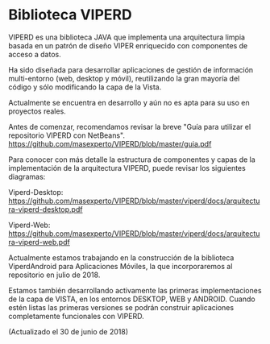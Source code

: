 # Biblioteca VIPERD

VIPERD es una biblioteca JAVA que implementa una arquitectura limpia basada en un patrón de diseño VIPER enriquecido con componentes de acceso a datos.

Ha sido diseñada para desarrollar aplicaciones de gestión de información multi-entorno (web, desktop y móvil), reutilizando la gran mayoría del código y sólo modificando la capa de la Vista.

Actualmente se encuentra en desarrollo y aún no es apta para su uso en proyectos reales.

Antes de comenzar, recomendamos revisar la breve "Guía para utilizar el repositorio VIPERD con NetBeans".
https://github.com/masexperto/VIPERD/blob/master/guia.pdf


Para conocer con más detalle la estructura de componentes y capas de la implementación de la arquitectura VIPERD, puede revisar los siguientes diagramas:

Viperd-Desktop:
https://github.com/masexperto/VIPERD/blob/master/viperd/docs/arquitectura-viperd-desktop.pdf

Viperd-Web:
https://github.com/masexperto/VIPERD/blob/master/viperd/docs/arquitectura-viperd-web.pdf


Actualmente estamos trabajando en la construcción de la biblioteca ViperdAndroid para Aplicaciones Móviles, la que incorporaremos al repositorio en julio de 2018.

Estamos también desarrollando activamente las primeras implementaciones de la capa de VISTA, en los entornos DESKTOP, WEB y ANDROID. Cuando estén listas las primeras versiones se podrán construir aplicaciones completamente funcionales con VIPERD.

(Actualizado el 30 de junio de 2018)
